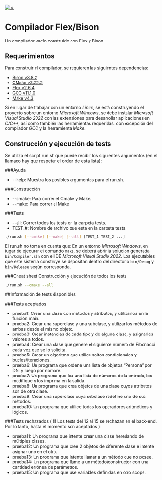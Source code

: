 [![✗](https://img.shields.io/badge/Release-v0.1.0-ffb600.svg?style=for-the-badge)](https://github.com/fzimbimbakis/Proyecto-TLA)

# Compilador Flex/Bison

Un compilador vacío construido con Flex y Bison.

## Requerimientos

Para construir el compilador, se requieren las siguientes dependencias:

* [Bison v3.8.2](https://www.gnu.org/software/bison/)
* [CMake v3.22.2](https://cmake.org/)
* [Flex v2.6.4](https://github.com/westes/flex)
* [GCC v11.1.0](https://gcc.gnu.org/)
* [Make v4.3](https://www.gnu.org/software/make/)

Si en lugar de trabajar con un entorno _Linux_, se está construyendo el proyecto sobre un entorno _Microsoft Windows_, se debe instalar _Microsoft Visual Studio 2022_ con las extensiones para desarrollar aplicaciones en _C/C++_, así como también las herramientas requeridas, con excepción del compilador _GCC_ y la herramienta _Make_.

## Construcción y ejecución de tests

Se utiliza el script run.sh que puede recibir los siguientes argumentos (en el llamado hay que respetar el orden de esta lista):

###Ayuda
* --help: Muestra los posibles argumentos para el run.sh.

###Construcción
* --cmake: Para correr el Cmake y Make.
* --make: Para correr el Make

###Tests
* --all: Correr todos los tests en la carpeta tests.
* TEST_#: Nombre de archivo que esta en la carpeta tests.

```bash
./run.sh [--cmake] [--make] [--all] [TEST_1 TEST_2 ...]
```

El run.sh no toma en cuenta que:
En un entorno _Microsoft Windows_, en lugar de ejecutar el comando `make`, se deberá abrir la solución generada `bin/Compiler.sln` con el IDE _Microsoft Visual Studio 2022_. Los ejecutables que este sistema construye se depositan dentro del directorio `bin/Debug` y `bin/Release` según corresponda.

###Cheat sheet
Construcción y ejecución de todos los tests
```bash
./run.sh --cmake --all
```

##Información de tests disponibles

###Tests aceptados
* prueba1: Crear una clase con métodos y atributos, y utilizarlos en la función main.
* prueba2: Crear una superclase y una subclase, y utilizar los métodos de ambas desde el mismo objeto.
* prueba3: Crear instancias de cada tipo y de alguna clase, y asignarles valores a todos.
* prueba4: Crear una clase que genere el siguiente número de Fibonacci cada vez que se lo solicita.
* prueba5: Crear un algoritmo que utilice saltos condicionales y bucles/iteraciones.
* prueba6: Un programa que ordene una lista de objetos “Persona” por DNI y luego por nombre.
* prueba7: Un programa que lea una lista de números de la entrada, los modifique y los imprima en la salida.
* prueba8: Un programa que crea objetos de una clase cuyos atributos son de otra clase.
* prueba9: Crear una superclase cuya subclase redefine uno de sus métodos.
* prueba10: Un programa que utilice todos los operadores aritméticos y lógicos.

###Tests rechazados ( !!! Los tests del 12 al 15 se rechazan en el back-end. Por lo tanto, hasta el momento son aceptados )
* prueba11: Un programa que intente crear una clase heredando de múltiples clases.
* prueba12: Un programa que cree 2 objetos de diferente clase e intente asignar uno en el otro.
* prueba13: Un programa que intente llamar a un método que no posee.
* prueba14: Un programa que llame a un método/constructor con una cantidad errónea de parámetros.
* prueba15: Un programa que use variables definidas en otro scope.

